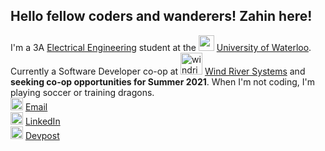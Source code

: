 ## Hello fellow coders and wanderers! Zahin here!
I'm a 3A [Electrical Engineering](https://i.kym-cdn.com/photos/images/original/001/890/988/b2f.jpg) student at the <img src="https://upload.wikimedia.org/wikipedia/en/6/6e/University_of_Waterloo_seal.svg" alt="waterloologo" width="25"/> [University of Waterloo](https://i.redd.it/tdl8a93guj201.jpg). Currently a Software Developer co-op at <img src="https://www.windriver.com/resources/images/wr-logo-red-footer-2018.png" alt="windriverlogo" width="35"/> [Wind River Systems](https://www.windriver.com) and **seeking co-op opportunities for Summer 2021**. When I'm not coding, I'm playing soccer or training dragons.  
<img src="https://icons.iconarchive.com/icons/graphicloads/100-flat-2/256/email-icon.png" alt="emaillogo" width="20"/> [Email](mailto:zm2zaman@uwaterloo.ca)  
<img src="https://cdn4.iconfinder.com/data/icons/social-messaging-ui-color-shapes-2-free/128/social-linkedin-circle-512.png" alt="linkedinlogo" width="20"/> [LinkedIn](https://www.linkedin.com/in/zahin-zaman/)  
<a href = "https://devpost.com/alvii147"><img src="https://iconape.com/wp-content/files/bo/348599/png/devpost-logo.png" alt="ldevpostlogo" width="20"/></a> [Devpost](https://devpost.com/alvii147)
